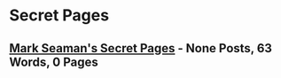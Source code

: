 # Secret Pages


## [Mark Seaman's Secret Pages](/private/Index.md) - None Posts, 63 Words, 0 Pages
